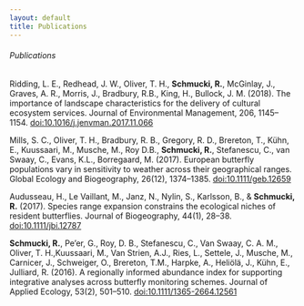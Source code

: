 ```yaml
---
layout: default
title: Publications
---
```


###### Publications

Ridding, L. E., Redhead, J. W., Oliver, T. H., **Schmucki, R.**, McGinlay, J., Graves, A. R., Morris, J., Bradbury, R.B., King, H., Bullock, J. M. (2018). The importance of landscape characteristics for the delivery of cultural ecosystem services. Journal of Environmental Management, 206, 1145–1154. [doi:10.1016/j.jenvman.2017.11.066]("https://doi.org/10.1016/j.jenvman.2017.11.066")

Mills, S. C., Oliver, T. H., Bradbury, R. B., Gregory, R. D., Brereton, T., Kühn, E., Kuussaari, M., Musche, M., Roy D.B., **Schmucki, R.**, Stefanescu, C., van Swaay, C., Evans, K.L., Borregaard, M. (2017). European butterfly populations vary in sensitivity to weather across their geographical ranges. Global Ecology and Biogeography, 26(12), 1374–1385. [doi:10.1111/geb.12659]("https://doi.org/10.1111/geb.12659")

Audusseau, H., Le Vaillant, M., Janz, N., Nylin, S., Karlsson, B., & **Schmucki, R.** (2017). Species range expansion constrains the ecological niches of resident butterflies. Journal of Biogeography, 44(1), 28–38. [doi:10.1111/jbi.12787]("https://doi.org/10.1111/jbi.12787")

**Schmucki, R.**, Pe’er, G., Roy, D. B., Stefanescu, C., Van Swaay, C. A. M., Oliver, T. H.,Kuussaari, M., Van Strien, A.J., Ries, L., Settele, J., Musche, M., Carnicer, J., Schweiger, O., Brereton, T.M., Harpke, A., Heliölä, J., Kühn, E.,  Julliard, R. (2016). A regionally informed abundance index for supporting integrative analyses across butterfly monitoring schemes. Journal of Applied Ecology, 53(2), 501–510. [doi:10.1111/1365-2664.12561]("https://doi.org/10.1111/1365-2664.12561")
